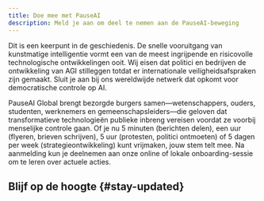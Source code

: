 ```yaml
---
title: Doe mee met PauseAI
description: Meld je aan om deel te nemen aan de PauseAI-beweging
---
```

 <!-- end of frontmatter metadata, dashes above need to stay -->

<script>
    import TallyEmbed from '$lib/components/TallyEmbed.svelte'
    import NewsletterSignup from '$lib/components/NewsletterSignup.svelte'
</script>

Dit is een keerpunt in de geschiedenis.
De snelle vooruitgang van kunstmatige intelligentie vormt een van de meest ingrijpende en risicovolle technologische ontwikkelingen ooit.
Wij eisen dat politici en bedrijven de ontwikkeling van AGI stilleggen totdat er internationale veiligheidsafspraken zijn gemaakt.
Sluit je aan bij ons wereldwijde netwerk dat opkomt voor democratische controle op AI.

PauseAI Global brengt bezorgde burgers samen—wetenschappers, ouders, studenten, werknemers en gemeenschapsleiders—die geloven dat transformatieve technologieën publieke inbreng vereisen voordat ze voorbij menselijke controle gaan.
Of je nu 5 minuten (berichten delen), een uur (flyeren, brieven schrijven), 5 uur (protesten, politici ontmoeten) of 5 dagen per week (strategieontwikkeling) kunt vrijmaken, jouw stem telt mee.
Na aanmelding kun je deelnemen aan onze online of lokale onboarding-sessie om te leren over actuele acties.

<TallyEmbed formId="wbGvKe" />

## Blijf op de hoogte {#stay-updated}

<NewsletterSignup />